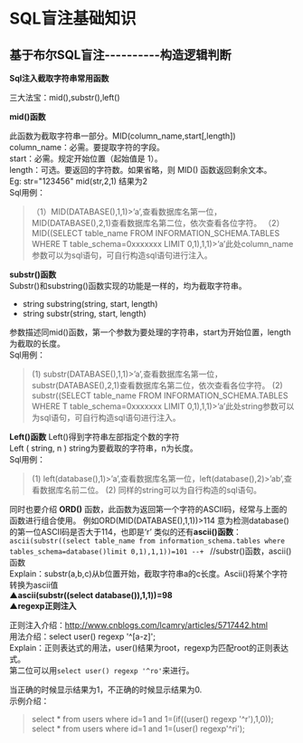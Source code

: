 # SQL盲注基础知识
## 基于布尔SQL盲注----------构造逻辑判断
**Sql注入截取字符串常用函数**

三大法宝：mid(),substr(),left()

**mid()函数**

此函数为截取字符串一部分。MID(column_name,start[,length])  
column_name：必需。要提取字符的字段。  
start：必需。规定开始位置（起始值是 1）。  
length：可选。要返回的字符数。如果省略，则 MID() 函数返回剩余文本。  
Eg:      str="123456"     mid(str,2,1)    结果为2  
Sql用例：  
>（1）MID(DATABASE(),1,1)>’a’,查看数据库名第一位，MID(DATABASE(),2,1)查看数据库名第二位，依次查看各位字符。
>（2）MID((SELECT table_name FROM INFORMATION_SCHEMA.TABLES WHERE T table_schema=0xxxxxxx LIMIT 0,1),1,1)>’a’此处column_name参数可以为sql语句，可自行构造sql语句进行注入。  

 **substr()函数**  
   Substr()和substring()函数实现的功能是一样的，均为截取字符串。  
   + string substring(string, start, length)
   + string substr(string, start, length)

参数描述同mid()函数，第一个参数为要处理的字符串，start为开始位置，length为截取的长度。  
Sql用例：  
>(1) substr(DATABASE(),1,1)>’a’,查看数据库名第一位，substr(DATABASE(),2,1)查看数据库名第二位，依次查看各位字符。
>(2) substr((SELECT table_name FROM INFORMATION_SCHEMA.TABLES WHERE T table_schema=0xxxxxxx LIMIT 0,1),1,1)>’a’此处string参数可以为sql语句，可自行构造sql语句进行注入。  

**Left()函数**
Left()得到字符串左部指定个数的字符  
Left ( string, n )        string为要截取的字符串，n为长度。  
Sql用例：  

>(1) left(database(),1)>’a’,查看数据库名第一位，left(database(),2)>’ab’,查看数据库名前二位。
>(2) 同样的string可以为自行构造的sql语句。

同时也要介绍 **ORD()** 函数，此函数为返回第一个字符的ASCII码，经常与上面的函数进行组合使用。
例如ORD(MID(DATABASE(),1,1))>114 意为检测database()的第一位ASCII码是否大于114，也即是‘r’
类似的还有**ascii()函数**：
`ascii(substr((select table_name from information_schema.tables where tables_schema=database()limit 0,1),1,1))=101 --+ `       //substr()函数，ascii()函数  
Explain：substr(a,b,c)从b位置开始，截取字符串a的c长度。Ascii()将某个字符转换为ascii值  
**▲ascii(substr((select database()),1,1))=98**  
**▲regexp正则注入**  

正则注入介绍：http://www.cnblogs.com/lcamry/articles/5717442.html  
用法介绍：select user() regexp '^[a-z]';  
Explain：正则表达式的用法，user()结果为root，regexp为匹配root的正则表达式。  
第二位可以用`select user() regexp '^ro'`来进行。  

当正确的时候显示结果为1，不正确的时候显示结果为0.  
示例介绍：  
>select * from users where id=1 and 1=(if((user() regexp '^r'),1,0));
>select * from users where id=1 and 1=(user() regexp'^ri');

